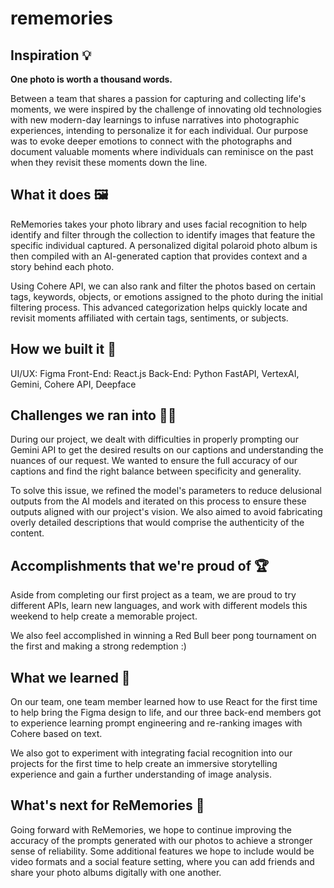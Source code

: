 # rememories

## Inspiration 💡
**One photo is worth a thousand words.**

Between a team that shares a passion for capturing and collecting life's moments, we were inspired by the challenge of innovating old technologies with new modern-day learnings to infuse narratives into photographic experiences, intending to personalize it for each individual. Our purpose was to evoke deeper emotions to connect with the photographs and document valuable moments where individuals can reminisce on the past when they revisit these moments down the line.

## What it does 🖼️
ReMemories takes your photo library and uses facial recognition to help identify and filter through the collection to identify images that feature the specific individual captured. A personalized digital polaroid photo album is then compiled with an AI-generated caption that provides context and a story behind each photo.

Using Cohere API, we can also rank and filter the photos based on certain tags, keywords, objects, or emotions assigned to the photo during the initial filtering process. This advanced categorization helps quickly locate and revisit moments affiliated with certain tags, sentiments, or subjects.

## How we built it 🔧
UI/UX: Figma
Front-End: React.js
Back-End: Python FastAPI, VertexAI, Gemini, Cohere API, Deepface

## Challenges we ran into 🏃‍♂️
During our project, we dealt with difficulties in properly prompting our Gemini API to get the desired results on our captions and understanding the nuances of our request. We wanted to ensure the full accuracy of our captions and find the right balance between specificity and generality.

To solve this issue, we refined the model's parameters to reduce delusional outputs from the AI models and iterated on this process to ensure these outputs aligned with our project's vision. We also aimed to avoid fabricating overly detailed descriptions that would comprise the authenticity of the content.

## Accomplishments that we're proud of 🏆
Aside from completing our first project as a team, we are proud to try different APIs, learn new languages, and work with different models this weekend to help create a memorable project. 

We also feel accomplished in winning a Red Bull beer pong tournament on the first and making a strong redemption :)

## What we learned 💭
On our team, one team member learned how to use React for the first time to help bring the Figma design to life, and our three back-end members got to experience learning prompt engineering and re-ranking images with Cohere based on text. 

We also got to experiment with integrating facial recognition into our projects for the first time to help create an immersive storytelling experience and gain a further understanding of image analysis.

## What's next for ReMemories 👀
Going forward with ReMemories, we hope to continue improving the accuracy of the prompts generated with our photos to achieve a stronger sense of reliability. Some additional features we hope to include would be video formats and a social feature setting, where you can add friends and share your photo albums digitally with one another.
